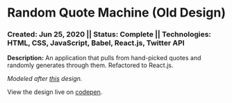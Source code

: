 # Random Quote Machine (Old Design)
### Created: Jun 25, 2020 || Status: Complete || Technologies: HTML, CSS, JavaScript, Babel, React.js, Twitter API

**Description:** An application that pulls from hand-picked quotes and randomly generates through them. Refactored to React.js.

*Modeled after [this](https://codepen.io/freeCodeCamp/full/qRZeGZ) design.*

View the design live on [codepen](https://codepen.io/justkeepprogramming/pen/yLeXEOK).

